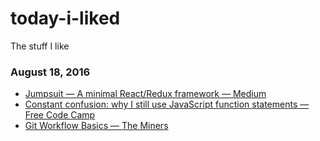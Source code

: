 # today-i-liked
The stuff I like

### August 18, 2016
- [Jumpsuit — A minimal React/Redux framework — Medium](https://medium.com/@tannerlinsley/jumpsuit-react-redux-made-simple-e3186ba1b077#.p7gsyl6i8) 
- [Constant confusion: why I still use JavaScript function statements — Free Code Camp](https://medium.freecodecamp.com/constant-confusion-why-i-still-use-javascript-function-statements-984ece0b72fd#.tznhlewa6) 
- [Git Workflow Basics — The Miners](https://blog.codeminer42.com/git-workflow-basics-d405746f6205#.xous3bjpv) 
